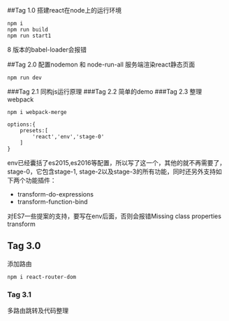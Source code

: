 ##Tag 1.0
搭建react在node上的运行环境
```
npm i 
npm run build
npm run start1
```
8 版本的babel-loader会报错

##Tag 2.0
配置nodemon 和 node-run-all 
服务端渲染react静态页面
```
npm run dev
```
###Tag 2.1 
同构js运行原理
###Tag 2.2 
简单的demo
###Tag 2.3 
整理webpack
```
npm i webpack-merge
```
```
options:{
    presets:[
        'react','env','stage-0'
    ]
}
```
env已经囊括了es2015,es2016等配置，所以写了这一个，其他的就不再需要了，
stage-0，它包含stage-1, stage-2以及stage-3的所有功能，同时还另外支持如下两个功能插件：
* transform-do-expressions
* transform-function-bind

对ES7一些提案的支持，要写在env后面，否则会报错Missing class properties transform

## Tag 3.0 
添加路由 
```
npm i react-router-dom
```
### Tag 3.1
多路由跳转及代码整理